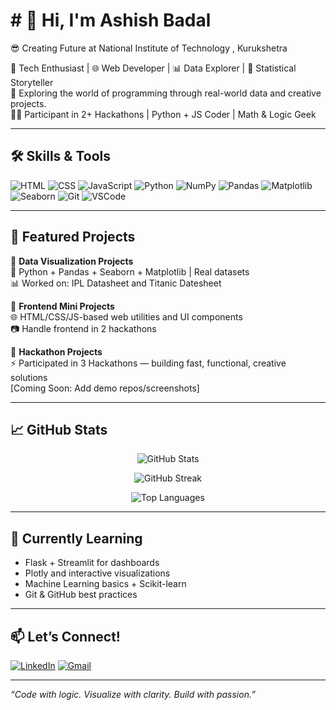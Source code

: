 # # 👋 Hi, I'm Ashish Badal

😎 Creating Future at National Institute of Technology , Kurukshetra

🚀 Tech Enthusiast | 🌐 Web Developer | 📊 Data Explorer | 🧠 Statistical Storyteller  
🎯 Exploring the world of programming through real-world data and creative projects.  
👨‍💻 Participant in 2+ Hackathons | Python + JS Coder | Math & Logic Geek  

---

## 🛠️ Skills & Tools

![HTML](https://img.shields.io/badge/HTML-E44D26?style=for-the-badge&logo=html5&logoColor=white)
![CSS](https://img.shields.io/badge/CSS-264DE4?style=for-the-badge&logo=css3&logoColor=white)
![JavaScript](https://img.shields.io/badge/JavaScript-F7DF1E?style=for-the-badge&logo=javascript&logoColor=black)
![Python](https://img.shields.io/badge/Python-1E90FF?style=for-the-badge&logo=python&logoColor=white)
![NumPy](https://img.shields.io/badge/NumPy-013243?style=for-the-badge&logo=numpy&logoColor=white)
![Pandas](https://img.shields.io/badge/Pandas-150458?style=for-the-badge&logo=pandas&logoColor=white)
![Matplotlib](https://img.shields.io/badge/Matplotlib-0066CC?style=for-the-badge&logo=python&logoColor=white)
![Seaborn](https://img.shields.io/badge/Seaborn-2C2D72?style=for-the-badge&logo=python&logoColor=white)
![Git](https://img.shields.io/badge/Git-F05032?style=for-the-badge&logo=git&logoColor=white)
![VSCode](https://img.shields.io/badge/VS_Code-007ACC?style=for-the-badge&logo=visualstudiocode&logoColor=white)

---

## 📌 Featured Projects

🔹 **Data Visualization Projects**  
📁 Python + Pandas + Seaborn + Matplotlib | Real datasets  
📊 Worked on: IPL Datasheet and Titanic Datesheet 

🔹 **Frontend Mini Projects**  
🌐 HTML/CSS/JS-based web utilities and UI components  
📷 Handle frontend in 2 hackathons

🔹 **Hackathon Projects**  
⚡ Participated in 3 Hackathons — building fast, functional, creative solutions  
[Coming Soon: Add demo repos/screenshots]

---

## 📈 GitHub Stats

<p align="center">
  <img src="https://github-readme-stats.vercel.app/api?username=Ashishbadal-source&show_icons=true&theme=tokyonight" alt="GitHub Stats" />
</p>

<p align="center">
  <img src="https://streak-stats.demolab.com?user=Ashishbadal-source&theme=tokyonight&hide_border=true&border_radius=4.5" alt="GitHub Streak" />
</p>

<p align="center">
  <img src="https://github-readme-stats.vercel.app/api/top-langs/?username=Ashishbadal-source&layout=compact&theme=tokyonight" alt="Top Languages" />
</p>

---

## 🌱 Currently Learning

- Flask + Streamlit for dashboards  
- Plotly and interactive visualizations  
- Machine Learning basics + Scikit-learn  
- Git & GitHub best practices

---

## 📫 Let’s Connect!

[![LinkedIn](https://img.shields.io/badge/LinkedIn-blue?style=for-the-badge&logo=linkedin&logoColor=white)](https://linkedin.com/) <!-- Add your real LinkedIn here -->
[![Gmail](https://img.shields.io/badge/Gmail-D14836?style=for-the-badge&logo=gmail&logoColor=white)](mailto:youremail@gmail.com) <!-- Optional -->

---

*“Code with logic. Visualize with clarity. Build with passion.”*

